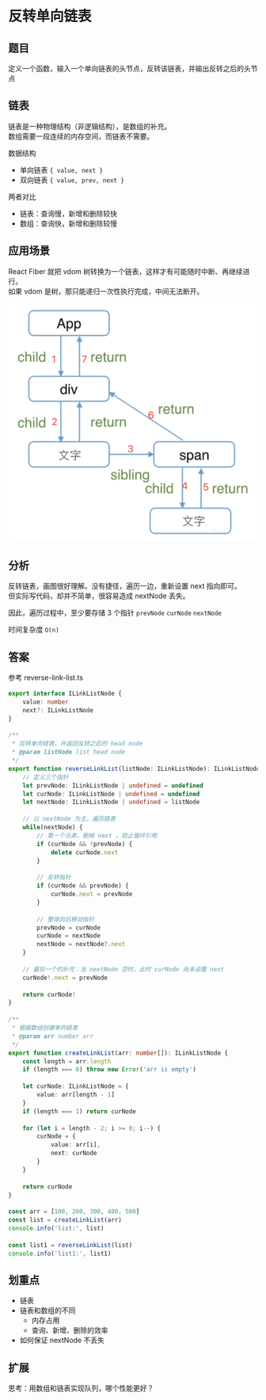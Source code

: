 # 反转单向链表

## 题目

定义一个函数，输入一个单向链表的头节点，反转该链表，并输出反转之后的头节点

## 链表

链表是一种物理结构（非逻辑结构），是数组的补充。<br>
数组需要一段连续的内存空间，而链表不需要。

数据结构
- 单向链表 `{ value, next }`
- 双向链表 `{ value, prev, next }`

两者对比
- 链表：查询慢，新增和删除较快
- 数组：查询快，新增和删除较慢

## 应用场景

React Fiber 就把 vdom 树转换为一个链表，这样才有可能随时中断、再继续进行。<br>
如果 vdom 是树，那只能递归一次性执行完成，中间无法断开。

![](./img/reactfiberlian.png)

## 分析

反转链表，画图很好理解。没有捷径，遍历一边，重新设置 next 指向即可。<br>
但实际写代码，却并不简单，很容易造成 nextNode 丢失。

因此，遍历过程中，至少要存储 3 个指针 `prevNode` `curNode` `nextNode`

时间复杂度 `O(n)`

## 答案

参考 reverse-link-list.ts

```ts
export interface ILinkListNode {
    value: number
    next?: ILinkListNode
}

/**
 * 反转单向链表，并返回反转之后的 head node
 * @param listNode list head node
 */
export function reverseLinkList(listNode: ILinkListNode): ILinkListNode {
    // 定义三个指针
    let prevNode: ILinkListNode | undefined = undefined
    let curNode: ILinkListNode | undefined = undefined
    let nextNode: ILinkListNode | undefined = listNode

    // 以 nextNode 为主，遍历链表
    while(nextNode) {
        // 第一个元素，删掉 next ，防止循环引用
        if (curNode && !prevNode) {
            delete curNode.next
        }

        // 反转指针
        if (curNode && prevNode) {
            curNode.next = prevNode
        }

        // 整体向后移动指针
        prevNode = curNode
        curNode = nextNode
        nextNode = nextNode?.next
    }

    // 最后一个的补充：当 nextNode 空时，此时 curNode 尚未设置 next
    curNode!.next = prevNode

    return curNode!
}

/**
 * 根据数组创建单向链表
 * @param arr number arr
 */
export function createLinkList(arr: number[]): ILinkListNode {
    const length = arr.length
    if (length === 0) throw new Error('arr is empty')

    let curNode: ILinkListNode = {
        value: arr[length - 1]
    }
    if (length === 1) return curNode

    for (let i = length - 2; i >= 0; i--) {
        curNode = {
            value: arr[i],
            next: curNode
        }
    }

    return curNode
}

const arr = [100, 200, 300, 400, 500]
const list = createLinkList(arr)
console.info('list:', list)

const list1 = reverseLinkList(list)
console.info('list1:', list1)

```


## 划重点

- 链表
- 链表和数组的不同
    - 内存占用
    - 查询、新增、删除的效率
- 如何保证 nextNode 不丢失

## 扩展

思考：用数组和链表实现队列，哪个性能更好？

